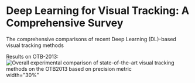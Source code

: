 # Deep Learning for Visual Tracking: A Comprehensive Survey
The comprehensive comparisons of recent Deep Learning (DL)-based visual tracking methods 

Results on OTB-2013:
![Overall experimental comparison of state-of-the-art visual tracking methods on the OTB2013 based on precision metric](https://github.com/MMarvasti/Deep-Learning-for-Visual-Tracking-Survey/tree/master/OTB2013%20results/1.png) width="30%"


